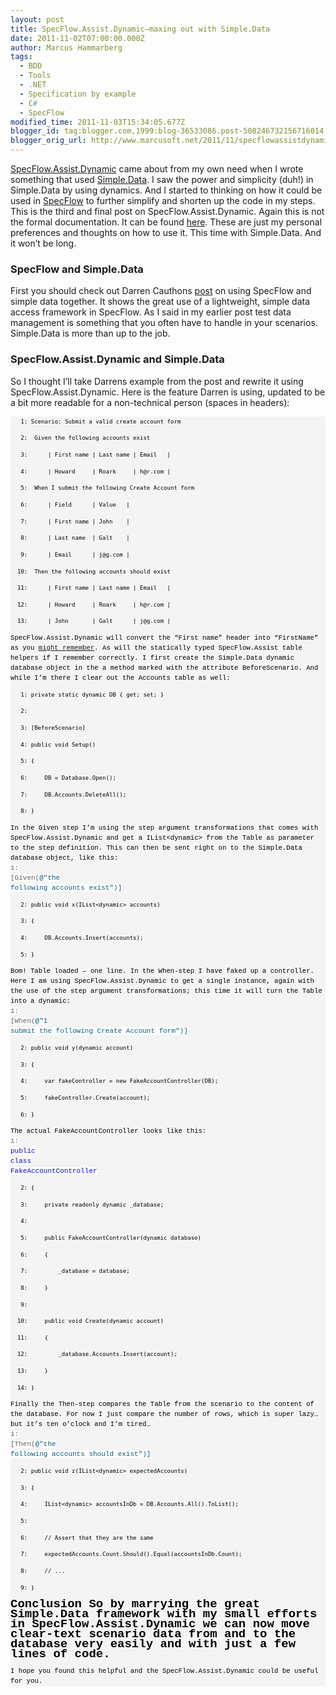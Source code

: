 ```yaml
---
layout: post
title: SpecFlow.Assist.Dynamic–maxing out with Simple.Data
date: 2011-11-02T07:00:00.000Z
author: Marcus Hammarberg
tags:
  - BDD
  - Tools
  - .NET
  - Specification by example
  - C#
  - SpecFlow
modified_time: 2011-11-03T15:34:05.677Z
blogger_id: tag:blogger.com,1999:blog-36533086.post-508246732156716014
blogger_orig_url: http://www.marcusoft.net/2011/11/specflowassistdynamicmaxing-out-with.html
---
```



<a href="https://github.com/marcusoftnet/SpecFlow.Assist.Dynamic"
target="_blank">SpecFlow.Assist.Dynamic</a> came about from my own need
when I wrote something that used
<a href="https://github.com/markrendle/Simple.Data"
target="_blank">Simple.Data</a>. I saw the power and simplicity (duh!)
in Simple.Data by using dynamics. And I started to thinking on how it
could be used in <a href="http://www.blogger.com/www.specflow.org"
target="_blank">SpecFlow</a> to further simplify and shorten up the code
in my steps.
This is the third and final post on SpecFlow.Assist.Dynamic. Again this
is not the formal documentation. It can be found
<a href="https://github.com/marcusoftnet/SpecFlow.Assist.Dynamic/wiki"
target="_blank">here</a>. These are just my personal preferences and
thoughts on how to use it. This time with Simple.Data. And it won’t be
long.

### SpecFlow and Simple.Data

First you should check out Darren Cauthons
<a href="http://darrencauthon.posterous.com/61641417"
target="_blank">post</a> on using SpecFlow and simple data together. It
shows the great use of a lightweight, simple data access framework in
SpecFlow.
As I said in my earlier post test data management is something that you
often have to handle in your scenarios. Simple.Data is more than up to
the job.

### SpecFlow.Assist.Dynamic and Simple.Data

So I thought I’ll take Darrens example from the post and rewrite it
using SpecFlow.Assist.Dynamic.
Here is the feature Darren is using, updated to be a bit more readable
for a non-technical person (spaces in headers):

<div id="codeSnippetWrapper">

<div id="codeSnippet"
style="background-color: #f4f4f4; border-bottom-style: none; border-left-style: none; border-right-style: none; border-top-style: none; color: black; direction: ltr; font-family: 'Courier New', courier, monospace; font-size: 8pt; line-height: 12pt; overflow: visible; padding-bottom: 0px; padding-left: 0px; padding-right: 0px; padding-top: 0px; text-align: left; width: 100%;">

```
   1: Scenario: Submit a valid create account form
```

```
   2:  Given the following accounts exist
```

```
   3:      | First name | Last name | Email   |
```

```
   4:      | Howard     | Roark     | h@r.com |
```

```
   5:  When I submit the following Create Account form
```

```
   6:      | Field      | Value   |
```

```
   7:      | First name | John    |
```

```
   8:      | Last name  | Galt    |
```

```
   9:      | Email      | j@g.com |
```

```
  10:  Then the following accounts should exist
```

```
  11:      | First name | Last name | Email   |
```

```
  12:      | Howard     | Roark     | h@r.com |
```

```
  13:      | John       | Galt      | j@g.com |
```

SpecFlow.Assist.Dynamic will convert the “First name” header into
“FirstName” as you <a
href="https://github.com/marcusoftnet/SpecFlow.Assist.Dynamic/wiki/Conventions-used"
target="_blank">might remember</a>. As will the statically typed
SpecFlow.Assist table helpers if I remember correctly.
I first create the Simple.Data dynamic database object in the a method
marked with the attribute BeforeScenario. And while I’m there I clear
out the Accounts table as well:

<div id="codeSnippetWrapper">

<div id="codeSnippet"
style="background-color: #f4f4f4; border-bottom-style: none; border-left-style: none; border-right-style: none; border-top-style: none; color: black; direction: ltr; font-family: 'Courier New', courier, monospace; font-size: 8pt; line-height: 12pt; overflow: visible; padding-bottom: 0px; padding-left: 0px; padding-right: 0px; padding-top: 0px; text-align: left; width: 100%;">

```
   1: private static dynamic DB { get; set; }
```

```
   2: 
```

```
   3: [BeforeScenario]
```

```
   4: public void Setup()
```

```
   5: {
```

```
   6:     DB = Database.Open();
```

```
   7:     DB.Accounts.DeleteAll();
```

```
   8: }
```

In the Given step I’m using the step argument transformations that comes
with SpecFlow.Assist.Dynamic and get a <span
style="font-family: 'Courier New';">IList\<dynamic\> from the
Table as parameter to the step definition. This can then be sent right
on to the Simple.Data database object, like this:
<span id="lnum1"
style="background-color: white; color: #606060; font-family: 'Courier New', courier, monospace; font-size: 11px; line-height: 16px; text-align: left; white-space: pre;">
1:<span class="Apple-style-span"
style="background-color: white; font-family: 'Courier New', courier, monospace; font-size: 11px; line-height: 16px; white-space: pre;">
\[Given(<span
style="background-color: white; color: #006080; font-family: 'Courier New', courier, monospace; font-size: 11px; line-height: 16px; text-align: left; white-space: pre;">@"the
following accounts exist"<span class="Apple-style-span"
style="background-color: white; font-family: 'Courier New', courier, monospace; font-size: 11px; line-height: 16px; text-align: left; white-space: pre;">)\]

<div id="codeSnippetWrapper">

<div id="codeSnippet"
style="background-color: #f4f4f4; border-bottom-style: none; border-left-style: none; border-right-style: none; border-top-style: none; direction: ltr; font-family: 'Courier New', courier, monospace; font-size: 8pt; line-height: 12pt; overflow-x: visible; overflow-y: visible; padding-bottom: 0px; padding-left: 0px; padding-right: 0px; padding-top: 0px; text-align: left; width: 100%;">

```
   2: public void x(IList<dynamic> accounts)
```

```
   3: {
```

```
   4:     DB.Accounts.Insert(accounts);
```

```
   5: }
```

Bom! Table loaded – one line.
In the When-step I have faked up a controller. Here I am using
SpecFlow.Assist.Dynamic to get a single instance, again with the use of
the step argument transformations; this time it will turn the Table into
a <span style="font-family: 'Courier New';">dynamic:
<span id="lnum1"
style="background-color: white; color: #606060; font-family: 'Courier New', courier, monospace; font-size: 11px; line-height: 16px; text-align: left; white-space: pre;">
1:<span class="Apple-style-span"
style="background-color: white; font-family: 'Courier New', courier, monospace; font-size: 11px; line-height: 16px; white-space: pre;">
\[When(<span
style="background-color: white; color: #006080; font-family: 'Courier New', courier, monospace; font-size: 11px; line-height: 16px; text-align: left; white-space: pre;">@"I
submit the following Create Account form"<span
class="Apple-style-span"
style="background-color: white; font-family: 'Courier New', courier, monospace; font-size: 11px; line-height: 16px; text-align: left; white-space: pre;">)\]

<div id="codeSnippetWrapper">

<div id="codeSnippet"
style="background-color: #f4f4f4; border-bottom-style: none; border-left-style: none; border-right-style: none; border-top-style: none; direction: ltr; font-family: 'Courier New', courier, monospace; font-size: 8pt; line-height: 12pt; overflow-x: visible; overflow-y: visible; padding-bottom: 0px; padding-left: 0px; padding-right: 0px; padding-top: 0px; text-align: left; width: 100%;">

```
   2: public void y(dynamic account)
```

```
   3: {
```

```
   4:     var fakeController = new FakeAccountController(DB);
```

```
   5:     fakeController.Create(account);
```

```
   6: }
```

The actual FakeAccountController looks like this:
<span id="lnum1"
style="background-color: white; color: #606060; font-family: 'Courier New', courier, monospace; font-size: 11px; line-height: 16px; text-align: left; white-space: pre;">
1:<span class="Apple-style-span"
style="background-color: white; font-family: 'Courier New', courier, monospace; font-size: 11px; line-height: 16px; white-space: pre;">
<span
style="background-color: white; color: blue; font-family: 'Courier New', courier, monospace; font-size: 11px; line-height: 16px; text-align: left; white-space: pre;">public<span
class="Apple-style-span"
style="background-color: white; font-family: 'Courier New', courier, monospace; font-size: 11px; line-height: 16px; text-align: left; white-space: pre;">
<span
style="background-color: white; color: blue; font-family: 'Courier New', courier, monospace; font-size: 11px; line-height: 16px; text-align: left; white-space: pre;">class<span
class="Apple-style-span"
style="background-color: white; font-family: 'Courier New', courier, monospace; font-size: 11px; line-height: 16px; text-align: left; white-space: pre;">
FakeAccountController

<div id="codeSnippetWrapper">

<div id="codeSnippet"
style="background-color: #f4f4f4; border-bottom-style: none; border-left-style: none; border-right-style: none; border-top-style: none; direction: ltr; font-family: 'Courier New', courier, monospace; font-size: 8pt; line-height: 12pt; overflow-x: visible; overflow-y: visible; padding-bottom: 0px; padding-left: 0px; padding-right: 0px; padding-top: 0px; text-align: left; width: 100%;">

```
   2: {
```

```
   3:     private readonly dynamic _database;
```

```
   4: 
```

```
   5:     public FakeAccountController(dynamic database)
```

```
   6:     {
```

```
   7:         _database = database;
```

```
   8:     }
```

```
   9: 
```

```
  10:     public void Create(dynamic account)
```

```
  11:     {
```

```
  12:         _database.Accounts.Insert(account);
```

```
  13:     }
```

```
  14: }
```

Finally the Then-step compares the Table from the scenario to the
content of the database. For now I just compare the number of rows,
which is super lazy… but it’s ten o’clock and I’m tired…
<span id="lnum1"
style="background-color: white; color: #606060; font-family: 'Courier New', courier, monospace; font-size: 11px; line-height: 16px; text-align: left; white-space: pre;">
1:<span class="Apple-style-span"
style="background-color: white; font-family: 'Courier New', courier, monospace; font-size: 11px; line-height: 16px; white-space: pre;">
\[Then(<span
style="background-color: white; color: #006080; font-family: 'Courier New', courier, monospace; font-size: 11px; line-height: 16px; text-align: left; white-space: pre;">@"the
following accounts should exist"<span class="Apple-style-span"
style="background-color: white; font-family: 'Courier New', courier, monospace; font-size: 11px; line-height: 16px; text-align: left; white-space: pre;">)\]

<div id="codeSnippetWrapper">

<div id="codeSnippet"
style="background-color: #f4f4f4; border-bottom-style: none; border-left-style: none; border-right-style: none; border-top-style: none; direction: ltr; font-family: 'Courier New', courier, monospace; font-size: 8pt; line-height: 12pt; overflow-x: visible; overflow-y: visible; padding-bottom: 0px; padding-left: 0px; padding-right: 0px; padding-top: 0px; text-align: left; width: 100%;">

```
   2: public void z(IList<dynamic> expectedAccounts)
```

```
   3: {
```

```
   4:     IList<dynamic> accountsInDb = DB.Accounts.All().ToList();
```

```
   5:
```

```
   6:     // Assert that they are the same
```

```
   7:     expectedAccounts.Count.Should().Equal(accountsInDb.Count);
```

```
   8:     // ...
```

```
   9: }
```

<span class="Apple-style-span"
style="font-size: 19px; font-weight: bold;">Conclusion
So by marrying the great Simple.Data framework with my small efforts in
SpecFlow.Assist.Dynamic we can now move clear-text scenario data from
and to the database very easily and with just a few lines of code.

I hope you found this helpful and the SpecFlow.Assist.Dynamic could be
useful for you.
